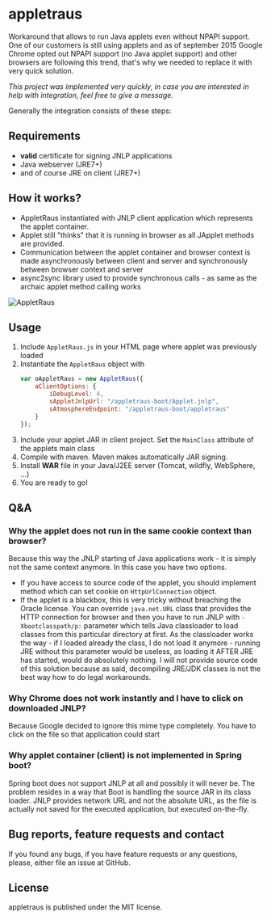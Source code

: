 # appletraus
Workaround that allows to run Java applets even without NPAPI support. One of our customers is still using applets 
and as of september 2015 Google Chrome opted out NPAPI support (no Java applet support) and other browsers are following this trend, that's why we needed to replace it with very quick solution. 

*This project was implemented very quickly, in case you are interested in help with integration, feel free to give a message.* 

Generally the integration consists of these steps:

## Requirements

- **valid** certificate for signing JNLP applications
- Java webserver (JRE7+)
- and of course JRE on client (JRE7+)

## How it works?

* AppletRaus instantiated with JNLP client application which represents the applet container. 
* Applet still "thinks" that it is running in browser as all JApplet methods are provided. 
* Communication between the applet container and browser context is made asynchronously between client and server 
and synchronously between browser context and server
* async2sync library used to provide synchronous calls - as same as the archaic applet method calling works

![AppletRaus](http://s27.postimg.org/4i4t961dv/Appletraus.png)

## Usage

1. Include `AppletRaus.js` in your HTML page where applet was previously loaded
2. Instantiate the `AppletRaus` object with
    ```javascript
    var oAppletRaus = new AppletRaus({
        aClientOptions: {
            iDebugLevel: 4,
            sAppletJnlpUrl: "/appletraus-boot/Applet.jnlp",
            sAtmosphereEndpoint: "/appletraus-boot/appletraus"
        }
    });
    ```
3. Include your applet JAR in client project. Set the `MainClass` attribute of the applets main class
4. Compile with maven. Maven makes automatically JAR signing.
5. Install **WAR** file in your Java/J2EE server (Tomcat, wildfly, WebSphere, ...)
6. You are ready to go!

## Q&A
### Why the applet does not run in the same cookie context than browser?
Because this way the JNLP starting of Java applications work - it is simply not the same context anymore. In this case 
you have two options. 

* If you have access to source code of the applet, you should implement method which 
can set cookie on `HttpUrlConnection` object.
* If the applet is a blackbox, this is very tricky without breaching the Oracle license. You can override `java.net.URL` class
that provides the HTTP connection for browser and then you have to run JNLP with `-Xbootclasspath/p:` parameter which tells 
Java classloader to load classes from this particular directory at first. As the classloader works the way - if I loaded 
already the class, I do not load it anymore - running JRE without this parameter would be useless, as loading it AFTER JRE
has started, would do absolutely nothing. I will not provide source code of this solution because as said, decompiling JRE/JDK
classes is not the best way how to do legal workarounds.

### Why Chrome does not work instantly and I have to click on downloaded JNLP?
Because Google decided to ignore this mime type completely. You have to click on the file so that application could start

### Why applet container (client) is not implemented in Spring boot?
Spring boot does not support JNLP at all and possibly it will never be. The problem resides in a way that Boot is handling
the source JAR in its class loader. JNLP provides network URL and not the absolute URL, as the file is actually not saved
for the executed application, but executed on-the-fly.

## Bug reports, feature requests and contact

If you found any bugs, if you have feature requests or any questions, please, either file an issue at GitHub.

## License

appletraus is published under the MIT license.


